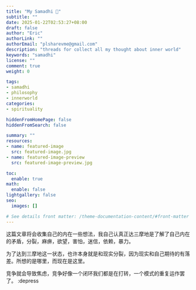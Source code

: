 ```yaml
---
title: "My Samadhi 🧘"
subtitle: ""
date: 2025-01-22T02:53:27+08:00
draft: false
author: "Eric"
authorLink: ""
authorEmail: "plsharevme@gmail.com"
description: "threads for collect all my thought about inner world"
keywords: "samadhi"
license: ""
comment: true
weight: 0

tags:
- samadhi
- philosophy
- innerworld
categories:
- spirituality

hiddenFromHomePage: false
hiddenFromSearch: false

summary: ""
resources:
- name: featured-image
  src: featured-image.jpg
- name: featured-image-preview
  src: featured-image-preview.jpg

toc:
  enable: true
math:
  enable: false
lightgallery: false
seo:
  images: []

# See details front matter: /theme-documentation-content/#front-matter
---
```

这篇文章将会收集自己的内在一些想法，我自己认真正达三摩地是了解了自己内在的矛盾，分裂，麻痹，欲望，害怕，迷信，依赖，暴力。

为了达到三摩地这一状态，也许本身就是和现实分裂，因为现实和自己期待的有落差。所想的是哪里，而现在是这里。



竞争就会导致焦虑，竞争好像一个闭环我们都是在打转，一个模式的重复运作罢了。 :depress


<!--more-->
